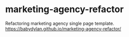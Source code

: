 # marketing-agency-refactor
Refactoring marketing agency single page template.
https://babydylan.github.io/marketing-agency-refactor/
